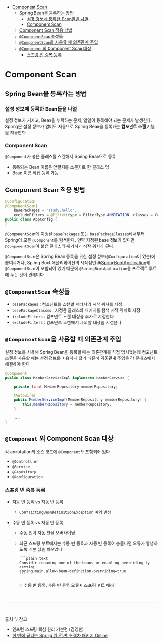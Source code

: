 - [Component Scan](#component-scan)
  - [Spring Bean을 등록하는 방법](#spring-bean을-등록하는-방법)
    - [설정 정보에 등록한 Bean들을 나열](#설정-정보에-등록한-bean들을-나열)
    - [Component Scan](#component-scan-1)
  - [Component Scan 적용 방법](#component-scan-적용-방법)
  - [`@ComponentScan` 속성들](#componentscan-속성들)
  - [`@ComponentScan`을 사용할 때 의존관계 주입](#componentscan을-사용할-때-의존관계-주입)
  - [`@Component` 외 Component Scan 대상](#component-외-component-scan-대상)
    - [스프링 빈 중복 등록](#스프링-빈-중복-등록)

# Component Scan

## Spring Bean을 등록하는 방법

### 설정 정보에 등록한 Bean들을 나열
설정 정보가 커지고, Bean을 누락하는 문제, 일일이 등록해야 되는 문제가 발생한다. Spring은 설정 정보가 없어도 자동으로 Spring Bean을 등록하는 **컴포넌트 스캔** 기능을 제공한다

### Component Scan
`@Component`가 붙은 클래스를 스캔해서 Spring Bean으로 등록
- 등록되는 Bean 이름은 앞글자를 소문자로 한 클래스 명
- Bean 이름 직접 등록 가능

## Component Scan 적용 방법

```java
@Configuration
@ComponentScan(
    basePackages = "study.hello",
    excludeFilters = @Filter(type = FilterType.ANNOTATION, classes = Configuration.class))
public class AppConfig {
}
```

`@ComponentScan`에 지정된 `basePackages` 또는 `basePackageClasses`에서부터 Spring이 모든 `@Component`를 탐색한다. 만약 지정된 base 정보가 없다면 `@ComponentScan`이 붙은 클래스의 패키지가 시작 위치가 된다. 

`@ComponentScan`은 Spring Bean 등록을 위한 설정 정보(`@Configuration`이 있는)에 붙여주거나, Spring Boot 애플리케이션의 시작점인 <a href="https://github.com/ddalam/ddalam-wiki/blob/master/Spring/@SpringBootApplication.md">@SpringBootApplication</a>에 `@ComponentScan`이 포함되어 있기 때문에 `@SpringBootApplication`를 프로젝트 루트에 두는 것이 관례이다

## `@ComponentScan` 속성들
- `basePackages` : 컴포넌트를 스캔할 패키지의 시작 위치를 지정
- `basePackageClasses` : 지정한 클래스의 패키지를 탐색 시작 위치로 지정
- `includeFilters` : 컴포넌트 스캔 대상을 추가로 지정한다
- `excludeFilters` : 컴포넌트 스캔에서 제외할 대상을 지정한다

## `@ComponentScan`을 사용할 때 의존관계 주입
설정 정보를 사용해 Spring Bean을 등록할 때는 의존관계를 직접 명시했는데 컴포넌트 스캔을 사용할 때는 설정 정보를 사용하지 않기 때문에 의존관계 주입을 각 클래스에서 해결해야 한다

```java
@Component
public class MemberServiceImpl implements MemberService {

    private final MemberRepository memberRepository;

    @Autowired
    public MemberServiceImpl(MemberRepository memberRepository) {
        this.memberRepository = memberRepository;
    }

    ...
}
```

## `@Component` 외 Component Scan 대상
각 annotation의 소스 코드에 `@Component`가 포함되어 있다
- `@Controlller`
- `@Service`
- `@Repository`
- `@Configuration`


### 스프링 빈 중복 등록

- 자동 빈 등록 vs 자동 빈 등록
  - `ConflictingBeanDefinitionException` 예외 발생
- 수동 빈 등록 vs 자동 빈 등록

  - 수동 빈이 자동 빈을 오버라이딩
  - 최근 스프링 부트에서는 수동 빈 등록과 자동 빈 등록이 충돌나면 오류가 발생하도록 기본 값을 바꾸었다

        ```plain text
        Consider renaming one of the beans or enabling overriding by setting
        spring.main.allow-bean-definition-overriding=true
        ```

    💡 수동 빈 등록, 자동 빈 등록 오류시 스프링 부트 에러


<br/>

---

<br/>

출처 및 참고
- 인프런 스프링 핵심 원리 기본편 (김영한)
- [한 번에 끝내는 Spring 완.전.판 초격차 패키지 Online](https://fastcampus.co.kr/dev_online_spring)
